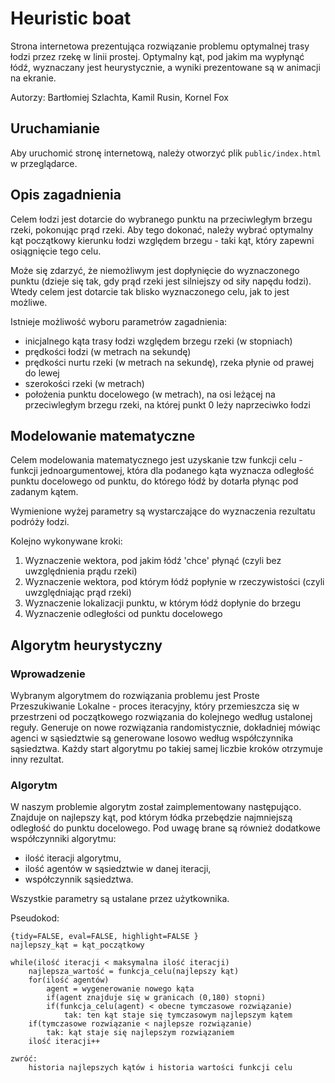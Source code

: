# Heuristic boat

Strona internetowa prezentująca rozwiązanie problemu optymalnej trasy łodzi przez rzekę w linii prostej. Optymalny kąt, pod jakim ma wypłynąć łódź, wyznaczany jest heurystycznie, a wyniki prezentowane są w animacji na ekranie.

Autorzy: Bartłomiej Szlachta, Kamil Rusin, Kornel Fox

## Uruchamianie

Aby uruchomić stronę internetową, należy otworzyć plik `public/index.html` w przeglądarce.

## Opis zagadnienia

Celem łodzi jest dotarcie do wybranego punktu na przeciwległym brzegu rzeki, pokonując prąd rzeki. Aby tego dokonać, należy wybrać optymalny kąt początkowy kierunku łodzi względem brzegu - taki kąt, który zapewni osiągnięcie tego celu.
 
Może się zdarzyć, że niemożliwym jest dopłynięcie do wyznaczonego punktu (dzieje się tak, gdy prąd rzeki jest silniejszy od siły napędu łodzi). Wtedy celem jest dotarcie tak blisko wyznaczonego celu, jak to jest możliwe.

Istnieje możliwość wyboru parametrów zagadnienia:
- inicjalnego kąta trasy łodzi względem brzegu rzeki (w stopniach)
- prędkości łodzi (w metrach na sekundę)
- prędkości nurtu rzeki (w metrach na sekundę), rzeka płynie od prawej do lewej
- szerokości rzeki (w metrach)
- położenia punktu docelowego (w metrach), na osi leżącej na przeciwległym brzegu rzeki, na której punkt 0 leży naprzeciwko łodzi

## Modelowanie matematyczne

Celem modelowania matematycznego jest uzyskanie tzw funkcji celu - funkcji jednoargumentowej, która dla podanego kąta wyznacza odległość punktu docelowego od punktu, do którego łódź by dotarła płynąc pod zadanym kątem.

Wymienione wyżej parametry są wystarczające do wyznaczenia rezultatu podróży łodzi.

Kolejno wykonywane kroki:
1. Wyznaczenie wektora, pod jakim łódź 'chce' płynąć (czyli bez uwzględnienia prądu rzeki)
2. Wyznaczenie wektora, pod którym łódź popłynie w rzeczywistości (czyli uwzględniając prąd rzeki)
3. Wyznaczenie lokalizacji punktu, w którym łódź dopłynie do brzegu
4. Wyznaczenie odległości od punktu docelowego

## Algorytm heurystyczny

### Wprowadzenie
Wybranym algorytmem do rozwiązania problemu jest Proste Przeszukiwanie Lokalne - proces iteracyjny, który przemieszcza się w przestrzeni od początkowego rozwiązania
do kolejnego według ustalonej reguły. Generuje on nowe rozwiązania randomistycznie, dokładniej
 mówiąc agenci w sąsiedztwie są generowane losowo według współczynnika sąsiedztwa. Każdy 
 start algorytmu po takiej samej liczbie kroków otrzymuje inny rezultat.
 
### Algorytm
W naszym problemie algorytm został zaimplementowany następująco. 
Znajduje on najlepszy kąt, pod którym łódka przebędzie najmniejszą odległość do punktu
docelowego. Pod uwagę brane są również dodatkowe współczynniki algorytmu: 
- ilość iteracji algorytmu,
- ilość agentów w sąsiedztwie w danej iteracji,
- współczynnik sąsiedztwa.

Wszystkie parametry są ustalane przez użytkownika.

Pseudokod:
```
{tidy=FALSE, eval=FALSE, highlight=FALSE }
najlepszy_kąt = kąt_początkowy

while(ilość iteracji < maksymalna ilość iteracji)
    najlepsza_wartość = funkcja_celu(najlepszy kąt)
    for(ilość agentów)
        agent = wygenerowanie nowego kąta
        if(agent znajduje się w granicach (0,180) stopni)
        if(funkcja_celu(agent) < obecne tymczasowe rozwiązanie)
            tak: ten kąt staje się tymczasowym najlepszym kątem
    if(tymczasowe rozwiązanie < najlepsze rozwiązanie)
        tak: kąt staje się najlepszym rozwiązaniem
    ilość iteracji++

zwróć:
    historia najlepszych kątów i historia wartości funkcji celu
```

